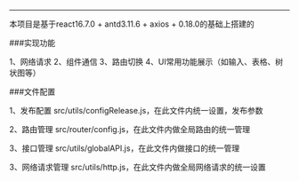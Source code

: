 
----------------------------------------------------------------------------------------------
本项目是基于react16.7.0 +  antd3.11.6 + axios + 0.18.0的基础上搭建的

###实现功能

1、网络请求
2、组件通信
3、路由切换
4、UI常用功能展示（如输入、表格、树状图等）


###文件配置

1、发布配置
src/utils/configRelease.js，在此文件内统一设置，发布参数

2、路由管理
src/router/config.js，在此文件内做全局路由的统一管理

3、接口管理
src/utils/globalAPI.js，在此文件内做接口的统一管理

3、网络请求管理
src/utils/http.js，在此文件内做全局网络请求的统一设置
